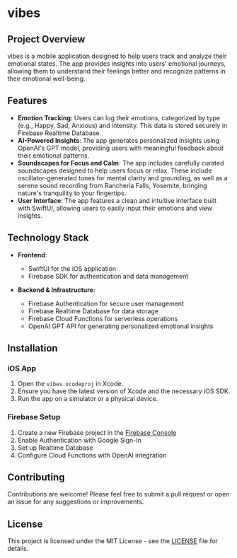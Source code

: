 # vibes

## Project Overview

vibes is a mobile application designed to help users track and analyze their emotional states. The app provides insights into users' emotional journeys, allowing them to understand their feelings better and recognize patterns in their emotional well-being.

## Features

- **Emotion Tracking**: Users can log their emotions, categorized by type (e.g., Happy, Sad, Anxious) and intensity. This data is stored securely in Firebase Realtime Database.
- **AI-Powered Insights**: The app generates personalized insights using OpenAI's GPT model, providing users with meaningful feedback about their emotional patterns.
- **Soundscapes for Focus and Calm**: The app includes carefully curated soundscapes designed to help users focus or relax. These include oscillator-generated tones for mental clarity and grounding, as well as a serene sound recording from Rancheria Falls, Yosemite, bringing nature's tranquility to your fingertips.
- **User Interface**: The app features a clean and intuitive interface built with SwiftUI, allowing users to easily input their emotions and view insights.

## Technology Stack

- **Frontend**: 
  - SwiftUI for the iOS application
  - Firebase SDK for authentication and data management

- **Backend & Infrastructure**: 
  - Firebase Authentication for secure user management
  - Firebase Realtime Database for data storage
  - Firebase Cloud Functions for serverless operations
  - OpenAI GPT API for generating personalized emotional insights

## Installation

### iOS App

1. Open the `vibes.xcodeproj` in Xcode.
2. Ensure you have the latest version of Xcode and the necessary iOS SDK.
3. Run the app on a simulator or a physical device.

### Firebase Setup

1. Create a new Firebase project in the [Firebase Console](https://console.firebase.google.com)
2. Enable Authentication with Google Sign-In
3. Set up Realtime Database
4. Configure Cloud Functions with OpenAI integration

## Contributing

Contributions are welcome! Please feel free to submit a pull request or open an issue for any suggestions or improvements.

## License

This project is licensed under the MIT License - see the [LICENSE](LICENSE) file for details.